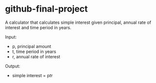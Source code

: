 # github-final-project
A calculator that calculates simple interest given principal, annual rate of interest and time period in years.

Input:

 - p, principal amount
 - t, time period in years
 - r, annual rate of interest

Output:

 - simple interest = p*t*r
